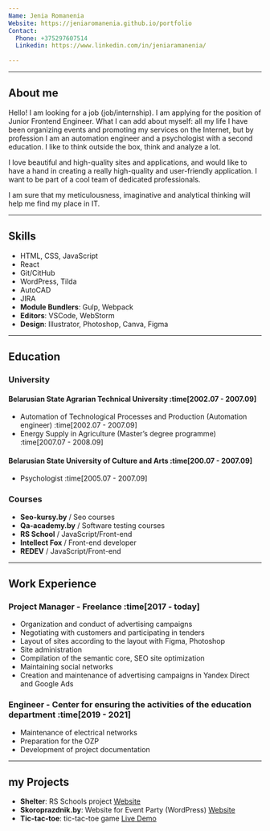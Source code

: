 ```yaml
---
Name: Jenia Romanenia
Website: https://jeniaromanenia.github.io/portfolio
Contact:
  Phone: +375297607514
  Linkedin: https://www.linkedin.com/in/jeniaramanenia/
  
---
```


---
## About me

Hello! I am looking for a job (job/internship). I am applying for the position of Junior Frontend Engineer. What I can add about myself: all my life I have been organizing events and promoting my services on the Internet, but by profession I am an automation engineer and a psychologist with a second education. I like to think outside the box, think and analyze a lot. 

I love beautiful and high-quality sites and applications, and would like to have a hand in creating a really high-quality and user-friendly application. I want to be part of a cool team of dedicated professionals.

I am sure that my meticulousness, imaginative and analytical thinking will help me find my place in IT.

---

## Skills

- HTML, CSS, JavaScript
- React
- Git/CitHub
- WordPress, Tilda
- AutoCAD
- JIRA
- **Module Bundlers**: Gulp, Webpack
- **Editors**: VSCode, WebStorm
- **Design**: Illustrator, Photoshop, Canva, Figma

---

## Education


### University
#### Belarusian State Agrarian Technical University :time[2002.07 - 2007.09]

- Automation of Technological Processes and Production (Automation engineer) :time[2002.07 - 2007.09]
- Energy Supply in Agriculture (Master’s degree programme)  :time[2007.07 - 2008.09]

#### Belarusian State University of Culture and Arts :time[200.07 - 2007.09]

- Psychologist :time[2005.07 - 2007.09]

### Courses
- **Seo-kursy.by** / Seo courses
- **Qa-academy.by** / Software testing courses
- **RS School** / JavaScript/Front-end
- **Intellect Fox** / Front-end developer
- **REDEV** / JavaScript/Front-end

---

## Work Experience

### Project Manager  - Freelance  :time[2017 - today]

- Organization and conduct of advertising campaigns
- Negotiating with customers and participating in tenders
- Layout of sites according to the layout with Figma, Photoshop
- Site administration
- Compilation of the semantic core, SEO site optimization
- Maintaining social networks
- Creation and maintenance of advertising campaigns in Yandex Direct and Google Ads

### Engineer  - Center for ensuring the activities of the education department  :time[2019 - 2021]

- Maintenance of electrical networks
- Preparation for the OZP
- Development of project documentation

---

## my Projects

- **Shelter**: RS Schools project [Website](https://jeniaromanenia.github.io/portfolio/shelter-website/)
- **Skoroprazdnik.by**: Website for Event Party (WordPress) [Website](https://www.skoroprazdnik.by/)
- **Tic-tac-toe**: tic-tac-toe game [Live Demo](https://jeniaromanenia.github.io/portfolio/tic-tac-toe/)


